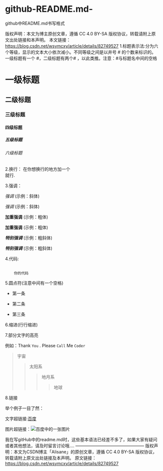 # github-README.md-
github中README.md书写格式

版权声明：本文为博主原创文章，遵循 CC 4.0 BY-SA 版权协议，转载请附上原文出处链接和本声明。
本文链接：https://blog.csdn.net/wsymcxy/article/details/82749527
1.标题表示法:分为六个等级，显示的文本大小依次减小。不同等级之间是以井号 # 的个数来标识的。一级标题有一个 #，二级标题有两个# ，以此类推。注意：#与标题名中间的空格

# 一级标题

## 二级标题

### 三级标题

#### 四级标题

##### 五级标题

###### 六级标题

2.换行： 在你想换行的地方加一个<br>就行.

3.强调：

*强调* (示例：斜体)

_强调_ (示例：斜体)

**加重强调** (示例：粗体)

__加重强调__ (示例：粗体)

***特别强调*** (示例：粗斜体)

___特别强调___ (示例：粗斜体)

4.代码:

```

    你的代码

```

5.圆点符(注意中间有一个空格)

*  第一条

*  第二条

*  第三条

6.缩进(行行缩进)

 

 7.部分文字的高亮

 例如：Thank `You` . Please `Call` Me `Coder`

>宇宙 
>>太阳系
>>>地月系
>>>>地球 


 8.链接

举个例子一目了然：

文字超链接:[百度](https://www.baidu.com)

图片超链接：![百度中的一张图片](https://www.baidu.com/...)

我在写gitHub中的readme.md时，这些基本语法已经差不多了，如果大家有疑问或者其他想法，请及时留言讨论哦....
————————————————
版权声明：本文为CSDN博主「Alisane」的原创文章，遵循 CC 4.0 BY-SA 版权协议，转载请附上原文出处链接及本声明。
原文链接：https://blog.csdn.net/wsymcxy/article/details/82749527
